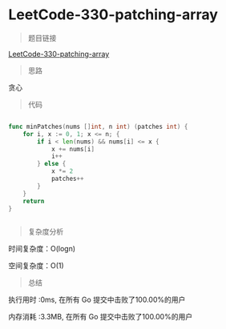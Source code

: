 #  LeetCode-330-patching-array

>题目链接

[LeetCode-330-patching-array](https://leetcode-cn.com/problems/patching-array/)

>思路

贪心

>代码

```go

func minPatches(nums []int, n int) (patches int) {
    for i, x := 0, 1; x <= n; {
        if i < len(nums) && nums[i] <= x {
            x += nums[i]
            i++
        } else {
            x *= 2
            patches++
        }
    }
    return
}



```

>复杂度分析

时间复杂度：O(logn)

空间复杂度：O(1)

>总结

执行用时 :0ms, 在所有 Go 提交中击败了100.00%的用户
 
内存消耗 :3.3MB, 在所有 Go 提交中击败了100.00%的用户
